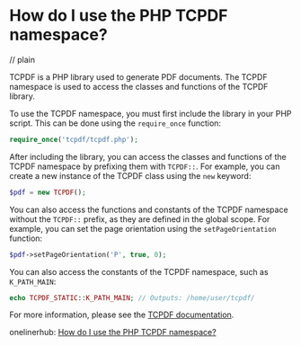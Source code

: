 # How do I use the PHP TCPDF namespace?
// plain

TCPDF is a PHP library used to generate PDF documents. The TCPDF namespace is used to access the classes and functions of the TCPDF library.

To use the TCPDF namespace, you must first include the library in your PHP script. This can be done using the `require_once` function:

```php
require_once('tcpdf/tcpdf.php');
```

After including the library, you can access the classes and functions of the TCPDF namespace by prefixing them with `TCPDF::`. For example, you can create a new instance of the TCPDF class using the `new` keyword:

```php
$pdf = new TCPDF();
```

You can also access the functions and constants of the TCPDF namespace without the `TCPDF::` prefix, as they are defined in the global scope. For example, you can set the page orientation using the `setPageOrientation` function:

```php
$pdf->setPageOrientation('P', true, 0);
```

You can also access the constants of the TCPDF namespace, such as `K_PATH_MAIN`:

```php
echo TCPDF_STATIC::K_PATH_MAIN; // Outputs: /home/user/tcpdf/
```

For more information, please see the [TCPDF documentation](https://tcpdf.org/docs/).

onelinerhub: [How do I use the PHP TCPDF namespace?](https://onelinerhub.com/php-tcpdf/how-do-i-use-the-php-tcpdf-namespace)